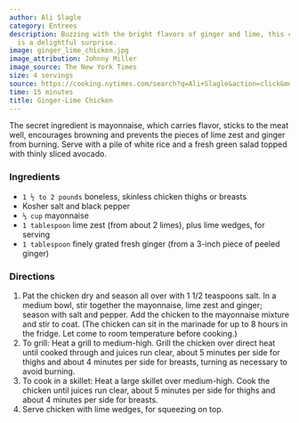 ```yaml
---
author: Ali Slagle
category: Entrees
description: Buzzing with the bright flavors of ginger and lime, this chicken dish
  is a delightful surprise.
image: ginger_lime_chicken.jpg
image_attribution: Johnny Miller
image_source: The New York Times
size: 4 servings
source: https://cooking.nytimes.com/search?q=Ali+Slagle&action=click&module=byline&region=recipe%20page
time: 15 minutes
title: Ginger-Lime Chicken
---
```


The secret ingredient is mayonnaise, which carries flavor, sticks to the meat well, encourages browning and prevents the pieces of lime zest and ginger from burning. Serve with a pile of white rice and a fresh green salad topped with thinly sliced avocado.

### Ingredients

* `1 ½ to 2 pounds` boneless, skinless chicken thighs or breasts 
* Kosher salt and black pepper 
* `⅓ cup` mayonnaise 
* `1 tablespoon` lime zest (from about 2 limes), plus lime wedges, for serving 
* `1 tablespoon` finely grated fresh ginger (from a 3-inch piece of peeled ginger) 

### Directions

1. Pat the chicken dry and season all over with 1 1/2 teaspoons salt. In a medium bowl, stir together the mayonnaise, lime zest and ginger; season with salt and pepper. Add the chicken to the mayonnaise mixture and stir to coat. (The chicken can sit in the marinade for up to 8 hours in the fridge. Let come to room temperature before cooking.)
2. To grill: Heat a grill to medium-high. Grill the chicken over direct heat until cooked through and juices run clear, about 5 minutes per side for thighs and about 4 minutes per side for breasts, turning as necessary to avoid burning.
3. To cook in a skillet: Heat a large skillet over medium-high. Cook the chicken until juices run clear, about 5 minutes per side for thighs and about 4 minutes per side for breasts.
4. Serve chicken with lime wedges, for squeezing on top.